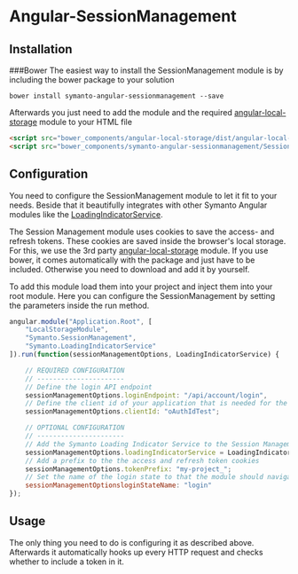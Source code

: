 # Angular-SessionManagement
## Installation
###Bower
The easiest way to install the SessionManagement module is by including the bower package to your solution
```shell
bower install symanto-angular-sessionmanagement --save
```
Afterwards you just need to add the module and the required [angular-local-storage][2] module to your HTML file
```html
<script src="bower_components/angular-local-storage/dist/angular-local-storage.min.js"></script>
<script src="bower_components/symanto-angular-sessionmanagement/SessionManagement.js"></script>
```

## Configuration
You need to configure the SessionManagement module to let it fit to your needs. Beside that it beautifully integrates with other Symanto Angular modules like the [LoadingIndicatorService][1].

The Session Management module uses cookies to save the access- and refresh tokens. These cookies are saved inside the browser's local storage. For this, we use the 3rd party [angular-local-storage][2] module. If you use bower, it comes automatically with the package and just have to be included. Otherwise you need to download and add it by yourself.

To add this module load them into your project and inject them into your root module. Here you can configure the SessionManagement by setting the parameters inside the run method.
```javascript
angular.module("Application.Root", [
    "LocalStorageModule",
    "Symanto.SessionManagement",
    "Symanto.LoadingIndicatorService"
]).run(function(sessionManagementOptions, LoadingIndicatorService) {

    // REQUIRED CONFIGURATION
    // ----------------------
    // Define the login API endpoint
    sessionManagementOptions.loginEndpoint: "/api/account/login",
    // Define the client id of your application that is needed for the OAuth2.0 Authentication
    sessionManagementOptions.clientId: "oAuthIdTest";

    // OPTIONAL CONFIGURATION
    // ----------------------
    // Add the Symanto Loading Indicator Service to the Session Management
    sessionManagementOptions.loadingIndicatorService = LoadingIndicatorService;
    // Add a prefix to the the access and refresh token cookies
    sessionManagementOptions.tokenPrefix: "my-project_";
    // Set the name of the login state to that the module should navigate after the logout
    sessionManagementOptionsloginStateName: "login"
});
```

## Usage
The only thing you need to do is configuring it as described above. Afterwards it automatically hooks up every HTTP request and checks whether to include a token in it.

  [1]: https://github.com/Symanto/Angular-LoadingIndicatorService
  [2]: https://github.com/grevory/angular-local-storage
